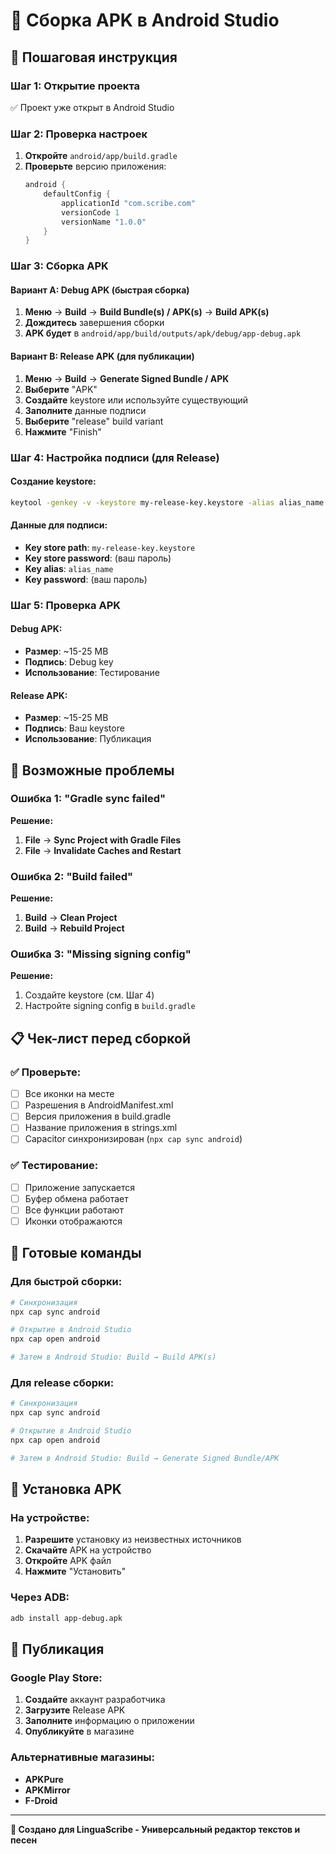 # 📱 Сборка APK в Android Studio

## 🚀 Пошаговая инструкция

### Шаг 1: Открытие проекта
✅ Проект уже открыт в Android Studio

### Шаг 2: Проверка настроек
1. **Откройте** `android/app/build.gradle`
2. **Проверьте** версию приложения:
   ```gradle
   android {
       defaultConfig {
           applicationId "com.scribe.com"
           versionCode 1
           versionName "1.0.0"
       }
   }
   ```

### Шаг 3: Сборка APK

#### Вариант A: Debug APK (быстрая сборка)
1. **Меню** → **Build** → **Build Bundle(s) / APK(s)** → **Build APK(s)**
2. **Дождитесь** завершения сборки
3. **APK будет** в `android/app/build/outputs/apk/debug/app-debug.apk`

#### Вариант B: Release APK (для публикации)
1. **Меню** → **Build** → **Generate Signed Bundle / APK**
2. **Выберите** "APK"
3. **Создайте** keystore или используйте существующий
4. **Заполните** данные подписи
5. **Выберите** "release" build variant
6. **Нажмите** "Finish"

### Шаг 4: Настройка подписи (для Release)

#### Создание keystore:
```bash
keytool -genkey -v -keystore my-release-key.keystore -alias alias_name -keyalg RSA -keysize 2048 -validity 10000
```

#### Данные для подписи:
- **Key store path**: `my-release-key.keystore`
- **Key store password**: (ваш пароль)
- **Key alias**: `alias_name`
- **Key password**: (ваш пароль)

### Шаг 5: Проверка APK

#### Debug APK:
- **Размер**: ~15-25 MB
- **Подпись**: Debug key
- **Использование**: Тестирование

#### Release APK:
- **Размер**: ~15-25 MB
- **Подпись**: Ваш keystore
- **Использование**: Публикация

## 🔧 Возможные проблемы

### Ошибка 1: "Gradle sync failed"
**Решение:**
1. **File** → **Sync Project with Gradle Files**
2. **File** → **Invalidate Caches and Restart**

### Ошибка 2: "Build failed"
**Решение:**
1. **Build** → **Clean Project**
2. **Build** → **Rebuild Project**

### Ошибка 3: "Missing signing config"
**Решение:**
1. Создайте keystore (см. Шаг 4)
2. Настройте signing config в `build.gradle`

## 📋 Чек-лист перед сборкой

### ✅ Проверьте:
- [ ] Все иконки на месте
- [ ] Разрешения в AndroidManifest.xml
- [ ] Версия приложения в build.gradle
- [ ] Название приложения в strings.xml
- [ ] Capacitor синхронизирован (`npx cap sync android`)

### ✅ Тестирование:
- [ ] Приложение запускается
- [ ] Буфер обмена работает
- [ ] Все функции работают
- [ ] Иконки отображаются

## 🎯 Готовые команды

### Для быстрой сборки:
```bash
# Синхронизация
npx cap sync android

# Открытие в Android Studio
npx cap open android

# Затем в Android Studio: Build → Build APK(s)
```

### Для release сборки:
```bash
# Синхронизация
npx cap sync android

# Открытие в Android Studio
npx cap open android

# Затем в Android Studio: Build → Generate Signed Bundle/APK
```

## 📱 Установка APK

### На устройстве:
1. **Разрешите** установку из неизвестных источников
2. **Скачайте** APK на устройство
3. **Откройте** APK файл
4. **Нажмите** "Установить"

### Через ADB:
```bash
adb install app-debug.apk
```

## 🚀 Публикация

### Google Play Store:
1. **Создайте** аккаунт разработчика
2. **Загрузите** Release APK
3. **Заполните** информацию о приложении
4. **Опубликуйте** в магазине

### Альтернативные магазины:
- **APKPure**
- **APKMirror**
- **F-Droid**

---

**📱 Создано для LinguaScribe - Универсальный редактор текстов и песен** 